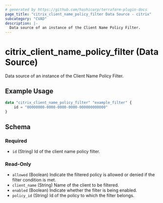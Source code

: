 ```yaml
---
# generated by https://github.com/hashicorp/terraform-plugin-docs
page_title: "citrix_client_name_policy_filter Data Source - citrix"
subcategory: "CVAD"
description: |-
  Data source of an instance of the Client Name Policy Filter.
---
```


# citrix_client_name_policy_filter (Data Source)

Data source of an instance of the Client Name Policy Filter.

## Example Usage

```terraform
data "citrix_client_name_policy_filter" "example_filter" {
    id = "00000000-0000-0000-0000-000000000000"
}
```

<!-- schema generated by tfplugindocs -->
## Schema

### Required

- `id` (String) Id of the client name policy filter.

### Read-Only

- `allowed` (Boolean) Indicate the filtered policy is allowed or denied if the filter condition is met.
- `client_name` (String) Name of the client to be filtered.
- `enabled` (Boolean) Indicate whether the filter is being enabled.
- `policy_id` (String) Id of the policy to which the filter belongs.